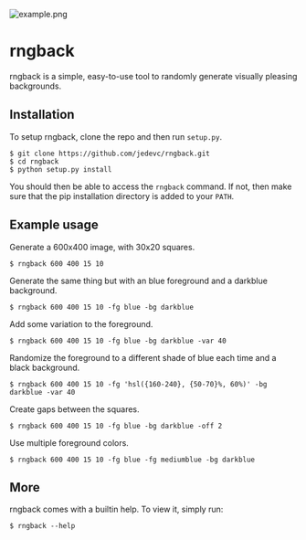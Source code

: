 ![example.png](https://raw.githubusercontent.com/jedevc/rngback/master/example.png)

# rngback

rngback is a simple, easy-to-use tool to randomly generate visually pleasing
backgrounds.

## Installation

To setup rngback, clone the repo and then run `setup.py`.

	$ git clone https://github.com/jedevc/rngback.git
	$ cd rngback
	$ python setup.py install

You should then be able to access the `rngback` command. If not, then make
sure that the pip installation directory is added to your `PATH`.

## Example usage

Generate a 600x400 image, with 30x20 squares.

	$ rngback 600 400 15 10

Generate the same thing but with an blue foreground and a darkblue background.

	$ rngback 600 400 15 10 -fg blue -bg darkblue

Add some variation to the foreground.

	$ rngback 600 400 15 10 -fg blue -bg darkblue -var 40

Randomize the foreground to a different shade of blue each time and a black
background.

	$ rngback 600 400 15 10 -fg 'hsl({160-240}, {50-70}%, 60%)' -bg darkblue -var 40

Create gaps between the squares.

	$ rngback 600 400 15 10 -fg blue -bg darkblue -off 2

Use multiple foreground colors.

	$ rngback 600 400 15 10 -fg blue -fg mediumblue -bg darkblue

## More

rngback comes with a builtin help. To view it, simply run:

	$ rngback --help
